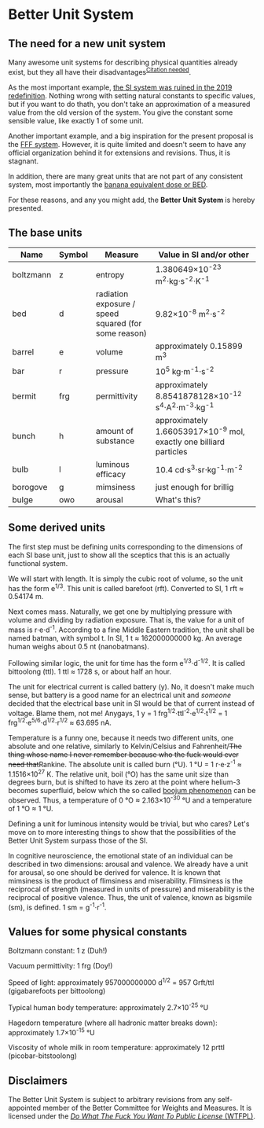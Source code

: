 # Better Unit System

## The need for a new unit system
Many awesome unit systems for describing physical quantities already exist, but they all have their disadvantages<sup>[Citation needed](https://xkcd.com/285/)</sup>.

As the most important example, [the SI system was ruined in the 2019 redefinition](https://en.wikipedia.org/wiki/2019_redefinition_of_the_SI_base_units). Nothing wrong with setting natural constants to specific values, but if you want to do thath, you don't take an approximation of a measured value from the old version of the system. You give the constant some sensible value, like exactly 1 of some unit.

Another important example, and a big inspiration for the present proposal is the [FFF system](https://en.wikipedia.org/wiki/FFF_system). However, it is quite limited and doesn't seem to have any official organization behind it for extensions and revisions. Thus, it is stagnant.

In addition, there are many great units that are not part of any consistent system, most importantly the [banana equivalent dose or BED](https://en.wikipedia.org/wiki/Banana_equivalent_dose).

For these reasons, and any you might add, the **Better Unit System** is hereby presented.

## The base units
|Name     |Symbol     |Measure                                             |Value in SI and/or other                                                                              |
|---------|-----------|----------------------------------------------------|------------------------------------------------------------------------------------------------------|
|boltzmann|z          |entropy                                             |1.380649×10<sup>-23</sup> m<sup>2</sup>⋅kg⋅s<sup>-2</sup>⋅K<sup>-1</sup>                              |
|bed      |d          |radiation exposure / speed squared (for some reason)|9.82×10<sup>-8</sup> m<sup>2</sup>⋅s<sup>-2</sup>                                                     |
|barrel   |e          |volume                                              |approximately 0.15899 m<sup>3</sup>                                                                  |
|bar      |r          |pressure                                            |10<sup>5</sup> kg⋅m<sup>-1</sup>⋅s<sup>-2</sup>                                                       |
|bermit   |frg        |permittivity                                        |approximately 8.8541878128×10<sup>-12</sup> s<sup>4</sup>⋅A<sup>2</sup>⋅m<sup>-3</sup>⋅kg<sup>-1</sup>|
|bunch    |h          |amount of substance                                 |approximately 1.66053917×10<sup>-9</sup> mol, exactly one billiard particles                          |
|bulb     |l          |luminous efficacy                                   |10.4 cd⋅s<sup>3</sup>⋅sr⋅kg<sup>-1</sup>⋅m<sup>-2</sup>                                               |
|borogove |g          |mimsiness                                           |just enough for brillig                                                                               |
|bulge    |owo        |arousal                                             |What's this?                                                                                          |

## Some derived units
The first step must be defining units corresponding to the dimensions of each SI base unit, just to show all the sceptics that this is an actually functional system.

We will start with length. It is simply the cubic root of volume, so the unit has the form e<sup>1/3</sup>. This unit is called barefoot (rft). Converted to SI, 1 rft ≈ 0.54174 m.

Next comes mass. Naturally, we get one by multiplying pressure with volume and dividing by radiation exposure. That is, the value for a unit of mass is r⋅e⋅d<sup>-1</sup>. According to a fine Middle Eastern tradition, the unit shall be named batman, with symbol t. In SI, 1 t ≈ 162000000000 kg. An average human weighs about 0.5 nt (nanobatmans).

Following similar logic, the unit for time has the form e<sup>1/3</sup>⋅d<sup>-1/2</sup>. It is called bittoolong (ttl). 1 ttl ≈ 1728 s, or about half an hour.

The unit for electrical current is called battery (y). No, it doesn't make much sense, but battery is a good name for an electrical unit and *someone* decided that the electrical base unit in SI would be that of current instead of voltage. Blame them, not me! Anygays, 1 y = 1 frg<sup>1/2</sup>⋅ttl<sup>-2</sup>⋅e<sup>1/2</sup>⋅t<sup>1/2</sup> = 1 frg<sup>1/2</sup>⋅e<sup>5/6</sup>⋅d<sup>1/2</sup>⋅r<sup>1/2</sup> ≈ 63.695 nA.

Temperature is a funny one, because it needs two different units, one absolute and one relative, similarly to Kelvin/Celsius and Fahrenheit/~~The thing whose name I never remember because who the fuck would ever need that~~Rankine. The absolute unit is called burn (°U). 1 °U = 1 r⋅e⋅z<sup>-1</sup> ≈ 1.1516×10<sup>27</sup> K. The relative unit, boil (°O) has the same unit size than degrees burn, but is shifted to have its zero at the point where helium-3 becomes superfluid, below which the so called [boojum phenomenon](https://en.wikipedia.org/wiki/Boojum_(superfluidity)) can be observed. Thus, a temperature of 0 °O ≈ 2.163×10<sup>-30</sup> °U and a temperature of 1 °O ≈ 1 °U.

Defining a unit for luminous intensity would be trivial, but who cares? Let's move on to more interesting things to show that the possibilities of the Better Unit System surpass those of the SI.

In cognitive neuroscience, the emotional state of an individual can be described in two dimensions: arousal and valence. We already have a unit for arousal, so one should be derived for valence. It is known that mimsiness is the product of flimsiness and miserability. Flimsiness is the reciprocal of strength (measured in units of pressure) and miserability is the reciprocal of positive valence. Thus, the unit of valence, known as bigsmile (sm), is defined. 1 sm = g<sup>-1</sup>⋅r<sup>-1</sup>.

## Values for some physical constants
Boltzmann constant: 1 z (Duh!)

Vacuum permittivity: 1 frg (Doy!)

Speed of light: approximately 957000000000 d<sup>1/2</sup> = 957 Grft/ttl (gigabarefoots per bittoolong)

Typical human body temperature: approximately 2.7×10<sup>-25</sup> °U

Hagedorn temperature (where all hadronic matter breaks down): approximately 1.7×10<sup>-15</sup> °U

Viscosity of whole milk in room temperature: approximately 12 prttl (picobar-bitstoolong)

## Disclaimers
The Better Unit System is subject to arbitrary revisions from any self-appointed member of the Better Committee for Weights and Measures. It is licensed under the [*Do What The Fuck You Want To Public License* (WTFPL)](http://www.wtfpl.net/). 
